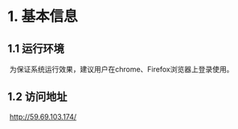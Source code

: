 # 1. 基本信息

## 1.1 运行环境

​	为保证系统运行效果，建议用户在chrome、Firefox浏览器上登录使用。

## 1.2 访问地址

​	http://59.69.103.174/